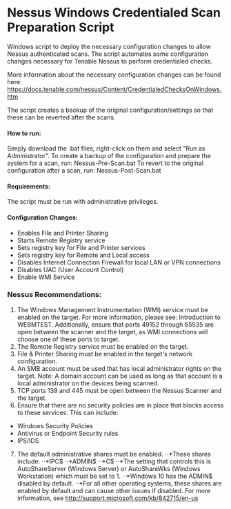 # Nessus Windows Credentialed Scan Preparation Script

Windows script to deploy the necessary configuration changes to allow Nessus authenticated scans.
The script automates some configuration changes necessary for Tenable Nessus to perform credentialed checks.

More information about the necessary configuration changes can be found here: https://docs.tenable.com/nessus/Content/CredentialedChecksOnWindows.htm

The script creates a backup of the original configuration/settings so that these can be reverted after the scans.

#### How to run:
Simply download the .bat files, right-click on them and select "Run as Administrator".
To create a backup of the configuration and prepare the system for a scan, run: Nessus-Pre-Scan.bat
To revert to the original configuration after a scan, run: Nessus-Post-Scan.bat

#### Requirements: 
The script must be run with administrative privileges.

#### Configuration Changes:
- Enables File and Printer Sharing
- Starts Remote Registry service
- Sets registry key for File and Printer services 
- Sets registry key for Remote and Local access
- Disables Internet Connection Firewall for local LAN or VPN connections
- Disables UAC (User Account Control)
- Enable WMI Service

### Nessus Recommendations:
1. The Windows Management Instrumentation (WMI) service must be enabled on the target. For more information, please see: Introduction to WEBMTEST. Additionally, ensure that ports 49152 through 65535 are open between the scanner and the target, as WMI connections will choose one of these ports to target.
2. The Remote Registry service must be enabled on the target.
3. File & Printer Sharing must be enabled in the target's network configuration.
4. An SMB account must be used that has local administrator rights on the target.
Note: A domain account can be used as long as that account is a local administrator on the devices being scanned.
5. TCP ports 139 and 445 must be open between the Nessus Scanner and the target.
6. Ensure that there are no security policies are in place that blocks access to these services. This can include:
* Windows Security Policies
* Antivirus or Endpoint Security rules
* IPS/IDS
7. The default administrative shares must be enabled.
⋅⋅*These shares include:
⋅⋅*IPC$
⋅⋅*ADMIN$
⋅⋅*C$
⋅⋅*The setting that controls this is AutoShareServer (Windows Server) or AutoShareWks (Windows Workstation) which must be set to 1.
⋅⋅*Windows 10 has the ADMIN$ disabled by default.
⋅⋅*For all other operating systems, these shares are enabled by default and can cause other issues if disabled. For more information, see http://support.microsoft.com/kb/842715/en-us

